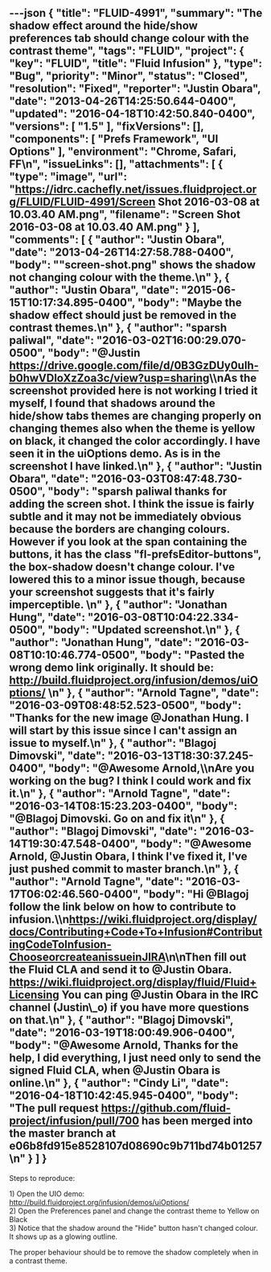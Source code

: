 ---json
{
  "title": "FLUID-4991",
  "summary": "The shadow effect around the hide/show preferences tab should change colour with the contrast theme",
  "tags": "FLUID",
  "project": {
    "key": "FLUID",
    "title": "Fluid Infusion"
  },
  "type": "Bug",
  "priority": "Minor",
  "status": "Closed",
  "resolution": "Fixed",
  "reporter": "Justin Obara",
  "date": "2013-04-26T14:25:50.644-0400",
  "updated": "2016-04-18T10:42:50.840-0400",
  "versions": [
    "1.5"
  ],
  "fixVersions": [],
  "components": [
    "Prefs Framework",
    "UI Options"
  ],
  "environment": "Chrome, Safari, FF\n",
  "issueLinks": [],
  "attachments": [
    {
      "type": "image",
      "url": "https://idrc.cachefly.net/issues.fluidproject.org/FLUID/FLUID-4991/Screen Shot 2016-03-08 at 10.03.40 AM.png",
      "filename": "Screen Shot 2016-03-08 at 10.03.40 AM.png"
    }
  ],
  "comments": [
    {
      "author": "Justin Obara",
      "date": "2013-04-26T14:27:58.788-0400",
      "body": "\"screen-shot.png\" shows the shadow not changing colour with the theme.\n"
    },
    {
      "author": "Justin Obara",
      "date": "2015-06-15T10:17:34.895-0400",
      "body": "Maybe the shadow effect should just be removed in the contrast themes.\n"
    },
    {
      "author": "sparsh paliwal",
      "date": "2016-03-02T16:00:29.070-0500",
      "body": "@Justin <https://drive.google.com/file/d/0B3GzDUy0ulh-b0hwVDloXzZoa3c/view?usp=sharing>\\\nAs the screenshot provided here is not working I tried it myself, I found that shadows around the hide/show tabs themes are changing properly on changing themes also when the theme is yellow on black, it changed the color accordingly. I have seen it in the uiOptions demo. As is in the screenshot I have linked.\n"
    },
    {
      "author": "Justin Obara",
      "date": "2016-03-03T08:47:48.730-0500",
      "body": "sparsh paliwal thanks for adding the screen shot. I think the issue is fairly subtle and it may not be immediately obvious because the borders are changing colours. However if you look at the span containing the buttons, it has the class \"fl-prefsEditor-buttons\", the box-shadow doesn't change colour. I've lowered this to a minor issue though, because your screenshot suggests that it's fairly imperceptible.&#x20;\n"
    },
    {
      "author": "Jonathan Hung",
      "date": "2016-03-08T10:04:22.334-0500",
      "body": "Updated screenshot.\n"
    },
    {
      "author": "Jonathan Hung",
      "date": "2016-03-08T10:10:46.774-0500",
      "body": "Pasted the wrong demo link originally. It should be: <http://build.fluidproject.org/infusion/demos/uiOptions/>&#x20;\n"
    },
    {
      "author": "Arnold Tagne",
      "date": "2016-03-09T08:48:52.523-0500",
      "body": "Thanks for the new image @Jonathan Hung. I will start by this issue since I can't assign an issue to myself.\n"
    },
    {
      "author": "Blagoj Dimovski",
      "date": "2016-03-13T18:30:37.245-0400",
      "body": "@Awesome Arnold,\\\nAre you working on the bug? I think I could work and fix it.\n"
    },
    {
      "author": "Arnold Tagne",
      "date": "2016-03-14T08:15:23.203-0400",
      "body": "@Blagoj Dimovski. Go on and fix it\n"
    },
    {
      "author": "Blagoj Dimovski",
      "date": "2016-03-14T19:30:47.548-0400",
      "body": "@Awesome Arnold, @Justin Obara, I think I've fixed it, I've just pushed commit to master branch.\n"
    },
    {
      "author": "Arnold Tagne",
      "date": "2016-03-17T06:02:46.560-0400",
      "body": "Hi @Blagoj follow the link below on how to contribute to infusion.\\\n<https://wiki.fluidproject.org/display/docs/Contributing+Code+To+Infusion#ContributingCodeToInfusion-ChooseorcreateanissueinJIRA>\n\nThen fill out the Fluid CLA and send it to @Justin Obara. <https://wiki.fluidproject.org/display/fluid/Fluid+Licensing> You can ping @Justin Obara in the IRC channel (Justin\\_o) if you have more questions on that.\n"
    },
    {
      "author": "Blagoj Dimovski",
      "date": "2016-03-19T18:00:49.906-0400",
      "body": "@Awesome Arnold, Thanks for the help, I did everything, I just need only to send the signed Fluid CLA, when @Justin Obara is online.\n"
    },
    {
      "author": "Cindy Li",
      "date": "2016-04-18T10:42:45.945-0400",
      "body": "The pull request <https://github.com/fluid-project/infusion/pull/700> has been merged into the master branch at e06b8fd915e8528107d08690c9b711bd74b01257\n"
    }
  ]
}
---
Steps to reproduce:

1\) Open the UIO demo: <http://build.fluidproject.org/infusion/demos/uiOptions/>\
2\) Open the Preferences panel and change the contrast theme to Yellow on Black\
3\) Notice that the shadow around the "Hide" button hasn't changed colour. It shows up as a glowing outline.

The proper behaviour should be to remove the shadow completely when in a contrast theme.

        